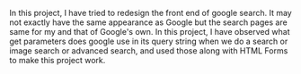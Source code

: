 In this project, I have tried to redesign the front end of google search. It may not exactly have the same appearance as Google but the search pages are same for my and that of Google's own.
In this project, I have observed what get parameters does google use in its query string when we do a search or image search or advanced search, and used those along with HTML Forms to make this project work.

